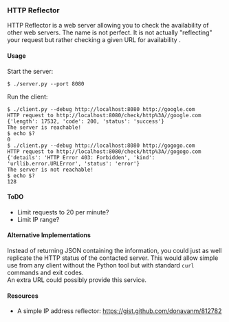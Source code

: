 
### HTTP Reflector

HTTP Reflector is a web server allowing you to check the availability of other web servers.
The name is not perfect. It is not actually "reflecting" your request but rather checking
a given URL for availability .

#### Usage

Start the server:

    $ ./server.py --port 8080

Run the client:

    $ ./client.py --debug http://localhost:8080 http://google.com
    HTTP request to http://localhost:8080/check/http%3A//google.com
    {'length': 17532, 'code': 200, 'status': 'success'}
    The server is reachable!
    $ echo $?
    0
    $ ./client.py --debug http://localhost:8080 http://gogogo.com
    HTTP request to http://localhost:8080/check/http%3A//gogogo.com
    {'details': 'HTTP Error 403: Forbidden', 'kind': 'urllib.error.URLError', 'status': 'error'}
    The server is not reachable!
    $ echo $?
    128


#### ToDO

* Limit requests to 20 per minute?
* Limit IP range?

#### Alternative Implementations

Instead of returning JSON containing the information,
you could just as well replicate the HTTP status of
the contacted server. This would allow simple use
from any client without the Python tool but with standard
`curl` commands and exit codes.  
An extra URL could possibly provide this service.

#### Resources

* A simple IP address reflector: <https://gist.github.com/donavanm/812782>


